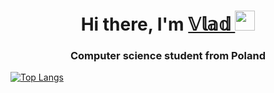 <h1 align="center">Hi there, I'm <a href="https://daniilshat.ru/" target="_blank">
𝕍𝕝𝕒𝕕
</a> 
<img src="https://github.com/blackcater/blackcater/raw/main/images/Hi.gif" height="32"/></h1>
<h3 align="center">Computer science student from Poland</h3>

<!---
manglhorn/manglhorn is a ✨ special ✨ repository because its `README.md` (this file) appears on your GitHub profile.
You can click the Preview link to take a look at your changes.
--->
[![Top Langs](https://github-readme-stats.vercel.app/api/top-langs/?username=manglhorn&layout=compact)](https://github.com/manglhorn/github-readme-stats)
